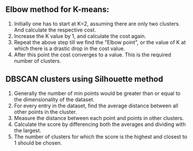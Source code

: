 ## Elbow method for K-means:
1. Initially one has to start at K=2, assuming there are only two clusters. And calculate the respective cost.
2. Increase the K value by 1, and calculate the cost again.
3. Repeat the above step till we find the "Elbow point", or the value of K at which there is a drastic drop in the cost value.
4. After this point the cost converges to a value. This is the required number of clusters.

## DBSCAN clusters using Silhouette method
1. Generally the number of min points would be greater than or equal to the dimensionality of the dataset.
2. For every entry in the dataset, find the average distance between all other points in the cluster.
3. Measure the distance between each point and points in other clusters.
4. Calculate the score by differencing both the averages and dividing with the largest. 
5. The number of clusters for which the score is the highest and closest to 1 should be chosen.